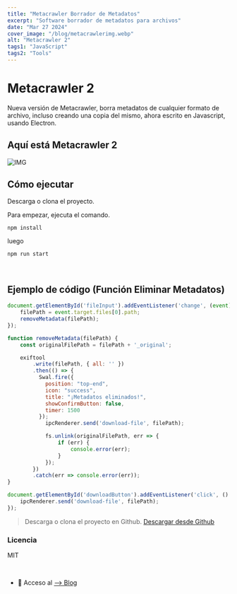 ```yaml
---
title: "Metacrawler Borrador de Metadatos"
excerpt: "Software borrador de metadatos para archivos"
date: "Mar 27 2024"
cover_image: "/blog/metacrawlerimg.webp"
alt: "Metacrawler 2"
tags1: "JavaScript"
tags2: "Tools"
---
```


# Metacrawler 2

Nueva versión de Metacrawler, borra metadatos de cualquier formato de archivo, incluso creando una copia del mismo, ahora escrito en Javascript, usando Electron.

## Aquí está Metacrawler 2

![IMG](https://i.ibb.co/kqjLPSd/metacrawlerr.png)

## Cómo ejecutar

Descarga o clona el proyecto.

Para empezar, ejecuta el comando.

`npm install`

luego

`npm run start`

&nbsp;

## Ejemplo de código (Función Eliminar Metadatos)

```javascript
document.getElementById('fileInput').addEventListener('change', (event) => {
    filePath = event.target.files[0].path;
    removeMetadata(filePath);
});

function removeMetadata(filePath) {
    const originalFilePath = filePath + '_original';

    exiftool
        .write(filePath, { all: '' })
        .then(() => {
          Swal.fire({
            position: "top-end",
            icon: "success",
            title: "¡Metadatos eliminados!",
            showConfirmButton: false,
            timer: 1500
          });
            ipcRenderer.send('download-file', filePath);

            fs.unlink(originalFilePath, err => {
                if (err) {
                    console.error(err);
                }
            });
        })
        .catch(err => console.error(err));
}

document.getElementById('downloadButton').addEventListener('click', () => {
    ipcRenderer.send('download-file', filePath);
});
```

> Descarga o clona el proyecto en Github.
[Descargar desde Github](https://github.com/aiskoa/metacrawler)

### Licencia

MIT

&nbsp;

- 💜 Acceso al [--> Blog](https://aiskoa.vercel.app/es/blog/)
